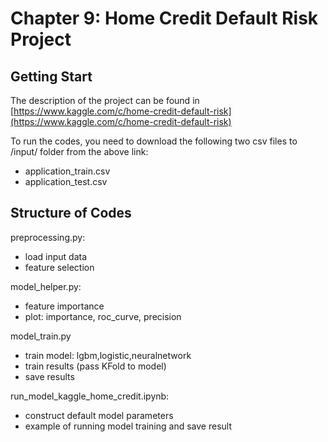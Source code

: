 # Chapter 9: Home Credit Default Risk Project 
## Getting Start
The description of the project can be found in [https://www.kaggle.com/c/home-credit-default-risk](https://www.kaggle.com/c/home-credit-default-risk)

To run the codes, you need to download the following two csv files to /input/ folder from the above link:

- application_train.csv
- application_test.csv


## Structure of Codes
preprocessing.py:
- load input data
- feature selection

model\_helper.py:
- feature importance
- plot: importance, roc_curve, precision

model\_train.py
- train model: lgbm,logistic,neuralnetwork
- train results (pass KFold to model)
- save results

run\_model\_kaggle\_home\_credit.ipynb: 
- construct default model parameters
- example of running model training and save result
